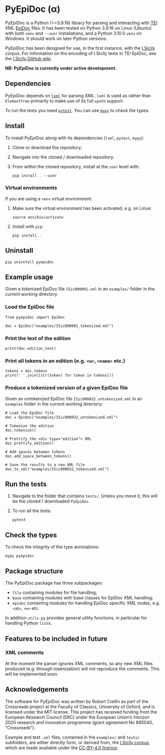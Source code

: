 # PyEpiDoc (α)

PyEpiDoc is a Python (>=3.9.16) library for parsing and interacting with [TEI](https://tei-c.org/) XML
[EpiDoc](https://epidoc.stoa.org/) files. It has been tested on Python 3.9.16 on Linux (Ubuntu) with both ```venv``` and ```--user``` installations, and a Python 3.10.0 ```venv``` on Windows. It should work on later Python versions.

PyEpiDoc has been designed for use, in the first instance, 
with the [I.Sicily](http://sicily.classics.ox.ac.uk/) corpus.
For information on the encoding of I.Sicily texts in TEI EpiDoc, see
the [I.Sicily GitHub wiki](https://github.com/ISicily/ISicily/wiki).

**NB: PyEpiDoc is currently under active development.**

## Dependencies

PyEpiDoc depends on [```lxml```](https://lxml.de/) for parsing XML.
```lxml``` is used as rather than ```ElementTree``` primarily to 
make use of its full ```xpath``` support.

To run the tests you need [```pytest```](https://docs.pytest.org/en/7.2.x/).
You can use [```mypy```](https://www.mypy-lang.org/) to check the types.


## Install
To install PyEpiDoc along with its dependencies (```lxml```, ```pytest```, ```mypy```):

1. Clone or download the repository;

2. Navigate into the cloned / downloaded repository.

3. From within the cloned repository, install at the ```user``` level with:

    ```
    pip install . --user
    ```

### Virtual environments

If you are using a ```venv``` virtual environment:

1. Make sure the virtual environment has been activated, e.g. on Linux:

    ```source env/bin/activate```

2. Install with ```pip```:

    ```pip install .```


## Uninstall
```
pip uninstall pyepidoc
```

## Example usage

Given a tokenized EpiDoc file ```ISic000001.xml``` in an ```examples/``` folder in the current working directory.

### Load the EpiDoc file

```
from pyepidoc import EpiDoc

doc = EpiDoc("examples/ISic000001_tokenized.xml")
```


### Print the text of the edition

```
print(doc.edition_text)
```

### Print all tokens in an edition (e.g. ```<w>```, ```<name>``` etc.)

```
tokens = doc.tokens
print(' '.join([str(token) for token in tokens]))
```

### Produce a tokenized version of a given EpiDoc file

Given an untokenized EpiDoc file ```ISic000032_untokenized.xml``` in an ```examples``` folder in the current working directory:

```
# Load the EpiDoc file
doc = EpiDoc("examples/ISic000032_untokenized.xml")

# Tokenize the edition
doc.tokenize()

# Prettify the <div type="edition"> XML
doc.prettify_edition()

# Add spaces between tokens
doc.add_space_between_tokens()

# Save the results to a new XML file
doc.to_xml("examples/ISic000032_tokenized.xml")
```

## Run the tests

1. Navigate to the folder that contains ```tests/```. Unless you move it, this will be the cloned / downloaded ```PyEpiDoc```. 

2. To run all the tests:

    ```
    pytest
    ```


## Check the types

To check the integrity of the type annotations:

```
mypy pyepidoc
```

## Package structure

The PyEpiDoc package has three subpackages:

- ```file``` containing modules for file handling;
- ```base``` containing modules with base classes for EpiDoc XML handling;
- ```epidoc``` containing modules for handling EpiDoc specific XML nodes, e.g. ```<ab>```, ```<w>``` etc.

In addition ```utils.py``` provides general utility functions, in particular for handling Python 
```list```s.

## Features to be included in future

### XML comments

At the moment the parser ignores XML comments, so any new XML files produced (e.g. through tokenization) will not reproduce the comments.
This will be implemented soon.


## Acknowledgements

The software for PyEpiDoc was written by Robert Crellin as part of the Crossreads project at the Faculty of Classics, University of Oxford, and is licensed under the MIT license. This project has received funding from the European Research Council (ERC) under the European Union’s Horizon 2020 research and innovation programme (grant agreement No 885040, “Crossreads”).

Example and test ```.xml``` files, contained in the ```examples/``` and ```tests/``` subfolders, are either directly form, or derived from, the [I.Sicily corpus](https://github.com/ISicily/ISicily), which are made available under the [CC-BY-4.0 licence](https://creativecommons.org/licenses/by/4.0/).
